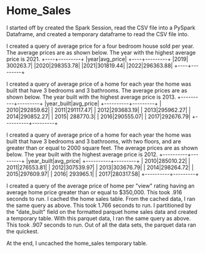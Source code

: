 # Home_Sales
I started off by created the Spark Session, read the CSV file into a PySpark Dataframe, and created a temporary dataframe to read the CSV file into.

I created a query of average price for a four bedroom house sold per year. The average prices are as shown below. The year with the highest average price is 2021.
+----+---------+
|year|avg_price|
+----+---------+
|2019| 300263.7|
|2020|298353.78|
|2021|301819.44|
|2022|296363.88|
+----+---------+ 

I created a query of average price of a home for each year the home was built that have 3 bedrooms and 3 bathrooms. The average prices are as shown below. The year built with the highest average price is 2013.
+----------+---------+
|year_built|avg_price|
+----------+---------+
|      2010|292859.62|
|      2011|291117.47|
|      2012|293683.19|
|      2013|295962.27|
|      2014|290852.27|
|      2015| 288770.3|
|      2016|290555.07|
|      2017|292676.79|
+----------+---------+

I created a query of average price of a home for each year the home was built that have 3 bedrooms and 3 bathrooms, with two floors, and are greater than or equal to 2000 square feet. The average prices are as shown below. The year built with the highest average price is 2012.
+----------+---------+
|year_built|avg_price|
+----------+---------+
|      2010|285010.22|
|      2011|276553.81|
|      2012|307539.97|
|      2013|303676.79|
|      2014|298264.72|
|      2015|297609.97|
|      2016| 293965.1|
|      2017|280317.58|
+----------+---------+

I created a query of the average price of home per "view" rating having an average home price greater than or equal to $350,000. This took .916 seconds to run.
I cached the home sales table. From the cached data, I ran the same query as above. This took 1.766 seconds to run.
I partitioned by the "date_built" field on the formatted parquet home sales data and created a temporary table. With this parquet data, I ran the same query as above. This took .907 seconds to run.
Out of all the data sets, the parquet data ran the quickest.

At the end, I uncached the home_sales temporary table.
